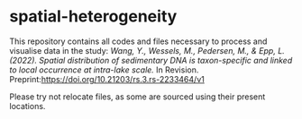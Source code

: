 # spatial-heterogeneity

This repository contains all codes and files necessary to process and visualise data in the study:
*Wang, Y., Wessels, M., Pedersen, M., & Epp, L. (2022). Spatial distribution of sedimentary DNA is taxon-specific and linked to local occurrence at intra-lake scale.* In Revision. Preprint:https://doi.org/10.21203/rs.3.rs-2233464/v1

Please try not relocate files, as some are sourced using their present locations. 
